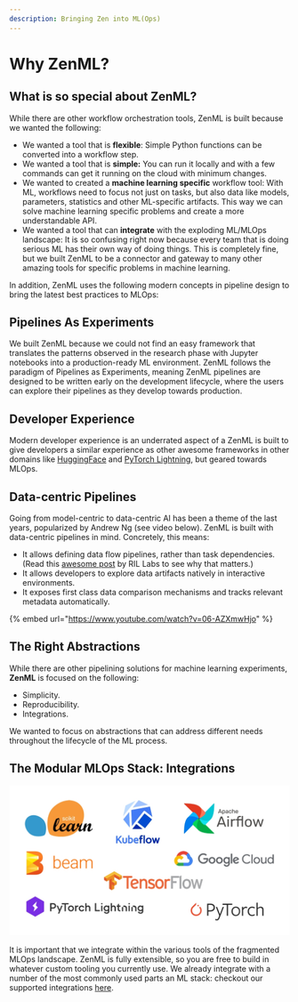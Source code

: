 ```yaml
---
description: Bringing Zen into ML(Ops)
---
```


# Why ZenML?

## What is so special about ZenML?

While there are other workflow orchestration tools, ZenML is built because we wanted the following:

* We wanted a tool that is **flexible**: Simple Python functions can be converted into a workflow step.
* We wanted a tool that is **simple:** You can run it locally and with a few commands can get it running on the 
cloud with minimum changes.
* We wanted to created a **machine learning specific** workflow tool: With ML, workflows need to focus not just 
on tasks, but also data like models, parameters, statistics and other ML-specific artifacts. This way we can solve 
machine learning specific problems and create a more understandable API.
* We wanted a tool that can **integrate** with the exploding ML/MLOps landscape: It is so confusing right now because 
every team that is doing serious ML has their own way of doing things. This is completely fine, but we built ZenML to 
be a connector and gateway to many other amazing tools for specific problems in machine learning.

In addition, ZenML uses the following modern concepts in pipeline design to bring the latest best practices to MLOps:

## Pipelines As Experiments

We built ZenML because we could not find an easy framework that translates the patterns observed in the research phase 
with Jupyter notebooks into a production-ready ML environment. ZenML follows the paradigm of Pipelines as Experiments, 
meaning ZenML pipelines are designed to be written early on the development lifecycle, where the users can explore 
their pipelines as they develop towards production.

## Developer Experience

Modern developer experience is an underrated aspect of a ZenML is built to give developers a similar experience as 
other awesome frameworks in other domains like [HuggingFace](https://huggingface.co) and 
[PyTorch Lightning](https://www.pytorchlightning.ai), but geared towards MLOps.

## Data-centric Pipelines

Going from model-centric to data-centric AI has been a theme of the last years, popularized by Andrew Ng 
(see video below). ZenML is built with data-centric pipelines in mind. Concretely, this means:

* It allows defining data flow pipelines, rather than task dependencies. (Read this 
[awesome post](https://rillabs.org/posts/workflows-dataflow-not-task-deps) by RIL Labs to see why that matters.)
* It allows developers to explore data artifacts natively in interactive environments.
* It exposes first class data comparison mechanisms and tracks relevant metadata automatically.

{% embed url="https://www.youtube.com/watch?v=06-AZXmwHjo" %}

## The Right Abstractions

While there are other pipelining solutions for machine learning experiments, **ZenML** is focused on the following:

* Simplicity.
* Reproducibility.
* Integrations.

We wanted to focus on abstractions that can address different needs throughout the lifecycle of the ML process.

## The Modular MLOps Stack: Integrations

![Supported integrations](../assets/zenml-integrations.jpg)

It is important that we integrate within the various tools of the fragmented MLOps landscape. ZenML is fully 
extensible, so you are free to build in whatever custom tooling you currently use. We already integrate with a number 
of the most commonly used parts an ML stack: checkout our supported integrations [here](../features/integrations.md).